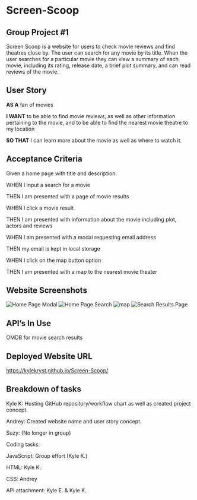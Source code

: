 # Screen-Scoop
## Group Project #1
Screen Scoop is a website for users to check movie reviews and find theatres close by. The user can search for any movie by its title.
When the user searches for a particular movie they can view a summary of each movie, including its rating, release date, a brief plot summary, and can read reviews of the movie.

## User Story
**AS A** fan of movies 

**I WANT** to be able to find movie reviews, as well as other information pertaining to the movie, and to be able to find the nearest movie theatre to my location 

**SO THAT** I can learn more about the movie as well as where to watch it.

## Acceptance Criteria
Given a home page with title and description:

WHEN I input a search for a movie 

THEN I am presented with a page of movie results 

WHEN I click a movie result

THEN I am presented with information about the movie including plot, actors and reviews

WHEN I am presented with a modal requesting email address 

THEN my email is kept in local storage 

WHEN I click on the map button option 

THEN I am presented with a map to the nearest movie theater

## Website Screenshots
![Home Page Modal](https://user-images.githubusercontent.com/119367684/217681045-91c11b97-ed2b-43b3-9112-48424b34169a.png)
![Home Page Search](https://user-images.githubusercontent.com/119367684/217681053-469985ec-f6fa-427d-b202-2f1b98610285.png)
![map](https://user-images.githubusercontent.com/119367684/217681058-3734f9f7-349a-4546-ac10-fe342c842666.png)
![Search Results Page](https://user-images.githubusercontent.com/119367684/217681069-13b5843d-1d7c-4295-b608-e991f19481c3.png)

## API’s In Use
OMDB for movie search results

## Deployed Website URL

https://kylekryst.github.io/Screen-Scoop/

## Breakdown of tasks 

Kyle K: Hosting GitHub repository/workflow chart as well as created project concept.

Andrey: Created website name and user story concept.

Suzy: (No longer in group)

Coding tasks:

JavaScript: Group effort (Kyle K.)

HTML: Kyle K. 

CSS: Andrey

API attachment: Kyle E. & Kyle K.
